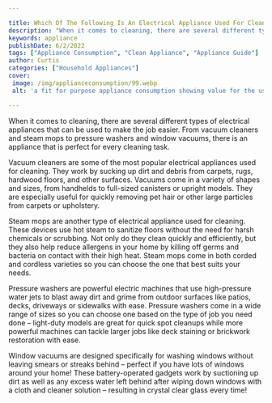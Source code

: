 ```yaml
---

title: Which Of The Following Is An Electrical Appliance Used For Cleaning
description: "When it comes to cleaning, there are several different types of electrical appliances that can be used to make the job easier. Fro...learn more"
keywords: appliance
publishDate: 6/2/2022
tags: ["Appliance Consumption", "Clean Appliance", "Appliance Guide"]
author: Curtis
categories: ["Household Appliances"]
cover: 
 image: /img/applianceconsumption/99.webp
 alt: 'a fit for purpose appliance consumption showing value for the user'

---
```


When it comes to cleaning, there are several different types of electrical appliances that can be used to make the job easier. From vacuum cleaners and steam mops to pressure washers and window vacuums, there is an appliance that is perfect for every cleaning task.

Vacuum cleaners are some of the most popular electrical appliances used for cleaning. They work by sucking up dirt and debris from carpets, rugs, hardwood floors, and other surfaces. Vacuums come in a variety of shapes and sizes, from handhelds to full-sized canisters or upright models. They are especially useful for quickly removing pet hair or other large particles from carpets or upholstery.

Steam mops are another type of electrical appliance used for cleaning. These devices use hot steam to sanitize floors without the need for harsh chemicals or scrubbing. Not only do they clean quickly and efficiently, but they also help reduce allergens in your home by killing off germs and bacteria on contact with their high heat. Steam mops come in both corded and cordless varieties so you can choose the one that best suits your needs.

Pressure washers are powerful electric machines that use high-pressure water jets to blast away dirt and grime from outdoor surfaces like patios, decks, driveways or sidewalks with ease. Pressure washers come in a wide range of sizes so you can choose one based on the type of job you need done – light-duty models are great for quick spot cleanups while more powerful machines can tackle larger jobs like deck staining or brickwork restoration with ease.

Window vacuums are designed specifically for washing windows without leaving smears or streaks behind – perfect if you have lots of windows around your home! These battery-operated gadgets work by suctioning up dirt as well as any excess water left behind after wiping down windows with a cloth and cleaner solution – resulting in crystal clear glass every time!
